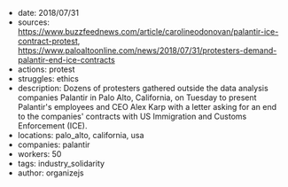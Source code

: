 - date: 2018/07/31
- sources: https://www.buzzfeednews.com/article/carolineodonovan/palantir-ice-contract-protest, https://www.paloaltoonline.com/news/2018/07/31/protesters-demand-palantir-end-ice-contracts
- actions: protest
- struggles: ethics
- description: Dozens of protesters gathered outside the data analysis companies Palantir in Palo Alto, California, on Tuesday to present Palantir's employees and CEO Alex Karp with a letter asking for an end to the companies' contracts with US Immigration and Customs Enforcement (ICE).
- locations: palo_alto, california, usa
- companies: palantir
- workers: 50
- tags: industry_solidarity
- author: organizejs
